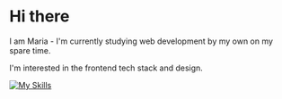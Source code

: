 <h1>Hi there </h1>

<p>I am Maria - I'm currently studying web development by my own on my spare time.</p>
<p>I'm interested in the frontend tech stack and design.</p>

[![My Skills](https://skillicons.dev/icons?i=js,html,css,react,ts,nodejs,tailwind)](https://skillicons.dev)

